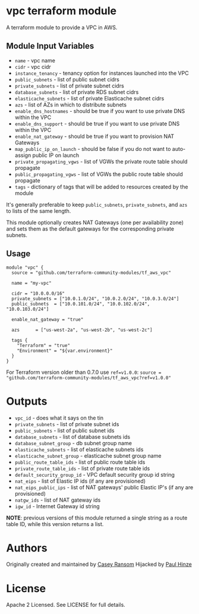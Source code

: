 vpc terraform module
===========

A terraform module to provide a VPC in AWS.


Module Input Variables
----------------------

- `name` - vpc name
- `cidr` - vpc cidr
- `instance_tenancy` - tenancy option for instances launched into the VPC
- `public_subnets` - list of public subnet cidrs
- `private_subnets` - list of private subnet cidrs
- `database_subnets` - list of private RDS subnet cidrs
- `elasticache_subnets` - list of private Elasticache subnet cidrs
- `azs` - list of AZs in which to distribute subnets
- `enable_dns_hostnames` - should be true if you want to use private DNS within the VPC
- `enable_dns_support` - should be true if you want to use private DNS within the VPC
- `enable_nat_gateway` - should be true if you want to provision NAT Gateways
- `map_public_ip_on_launch` - should be false if you do not want to auto-assign public IP on launch
- `private_propagating_vgws` - list of VGWs the private route table should propagate
- `public_propagating_vgws` - list of VGWs the public route table should propagate
- `tags` - dictionary of tags that will be added to resources created by the module

It's generally preferable to keep `public_subnets`, `private_subnets`, and
`azs` to lists of the same length.

This module optionally creates NAT Gateways (one per availability zone) and sets them
as the default gateways for the corresponding private subnets.

Usage
-----

```hcl
module "vpc" {
  source = "github.com/terraform-community-modules/tf_aws_vpc"

  name = "my-vpc"

  cidr = "10.0.0.0/16"
  private_subnets = ["10.0.1.0/24", "10.0.2.0/24", "10.0.3.0/24"]
  public_subnets  = ["10.0.101.0/24", "10.0.102.0/24", "10.0.103.0/24"]

  enable_nat_gateway = "true"

  azs      = ["us-west-2a", "us-west-2b", "us-west-2c"]

  tags {
    "Terraform" = "true"
    "Environment" = "${var.environment}"
  }
}
```

For Terraform version older than 0.7.0 use `ref=v1.0.0`:
`source = "github.com/terraform-community-modules/tf_aws_vpc?ref=v1.0.0"`

Outputs
=======

 - `vpc_id` - does what it says on the tin
 - `private_subnets` - list of private subnet ids
 - `public_subnets` - list of public subnet ids
 - `database_subnets` - list of database subnets ids
 - `database_subnet_group` - db subnet group name
 - `elasticache_subnets` - list of elasticache subnets ids
 - `elasticache_subnet_group` - elasticache subnet group name
 - `public_route_table_ids` - list of public route table ids
 - `private_route_table_ids` - list of private route table ids
 - `default_security_group_id` - VPC default security group id string
 - `nat_eips` - list of Elastic IP ids (if any are provisioned)
 - `nat_eips_public_ips` - list of NAT gateways' public Elastic IP's (if any are provisioned)
 - `natgw_ids` - list of NAT gateway ids
 - `igw_id` - Internet Gateway id string

**NOTE**: previous versions of this module returned a single string as a route
table ID, while this version returns a list.

Authors
=======

Originally created and maintained by [Casey Ransom](https://github.com/cransom)
Hijacked by [Paul Hinze](https://github.com/phinze)

License
=======

Apache 2 Licensed. See LICENSE for full details.

